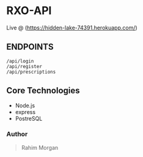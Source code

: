 # RXO-API

Live @ (https://hidden-lake-74391.herokuapp.com/)

## ENDPOINTS

```
/api/login
/api/register
/api/prescriptions
```

## Core Technologies

- Node.js
- express
- PostreSQL

### Author

> Rahim Morgan<br />
